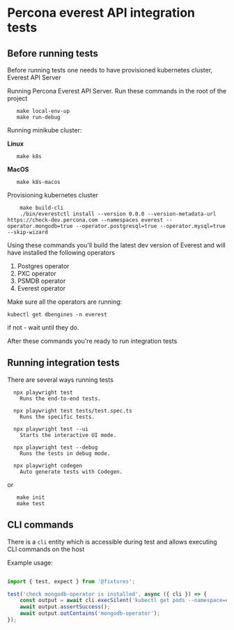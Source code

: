 # Percona everest API integration tests

## Before running tests

Before running tests one needs to have provisioned kubernetes cluster, Everest API Server

Running Percona Everest API Server. Run these commands in the root of the project

```
   make local-env-up
   make run-debug
```
Running minikube cluster:

**Linux**
```
   make k8s
```
**MacOS**
```
   make k8s-macos
```
Provisioning kubernetes cluster

```
    make build-cli
    ./bin/everestctl install --version 0.0.0 --version-metadata-url https://check-dev.percona.com --namespaces everest --operator.mongodb=true --operator.postgresql=true --operator.mysql=true --skip-wizard
```
Using these commands you'll build the latest dev version of Everest and will have installed the following operators

1. Postgres operator
2. PXC operator
3. PSMDB operator
4. Everest operator

Make sure all the operators are running:
```
kubectl get dbengines -n everest
```
if not - wait until they do.

After these commands you're ready to run integration tests

## Running integration tests
There are several ways running tests
```
  npx playwright test
    Runs the end-to-end tests.

  npx playwright test tests/test.spec.ts
    Runs the specific tests.

  npx playwright test --ui
    Starts the interactive UI mode.

  npx playwright test --debug
    Runs the tests in debug mode.

  npx playwright codegen
    Auto generate tests with Codegen.
```

or
```
   make init
   make test
```

## CLI commands

There is a `cli` entity which is accessible during test and allows executing CLI commands on the host

Example usage:
```javascript

import { test, expect } from '@fixtures';

test('check mongodb-operator is installed', async ({ cli }) => {
    const output = await cli.execSilent('kubectl get pods --namespace=everest');
    await output.assertSuccess();
    await output.outContains('mongodb-operator');
});
```
